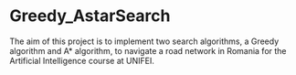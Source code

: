 # Greedy_AstarSearch
The aim of this project is to implement two search algorithms, a Greedy algorithm and A* algorithm, to navigate a road network in Romania for the Artificial Intelligence course at UNIFEI.
